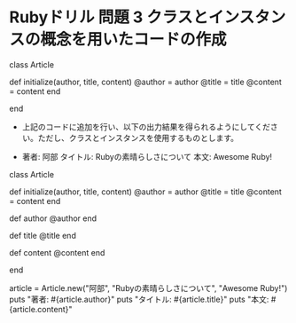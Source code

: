 # Rubyドリル 問題 3 クラスとインスタンスの概念を用いたコードの作成

class Article

  def initialize(author, title, content)
    @author = author
    @title = title
    @content = content
  end

end

- 上記のコードに追加を行い、以下の出力結果を得られるようにしてください。ただし、クラスとインスタンスを使用するものとします。

- 著者: 阿部
タイトル: Rubyの素晴らしさについて
本文: Awesome Ruby!

class Article

  def initialize(author, title, content)
    @author = author
    @title = title
    @content = content
  end

  def author
    @author
  end

  def title
    @title
  end

  def content
    @content
  end

end

article = Article.new("阿部", "Rubyの素晴らしさについて", "Awesome Ruby!")
puts "著者: #{article.author}"
puts "タイトル: #{article.title}"
puts "本文: #{article.content}"